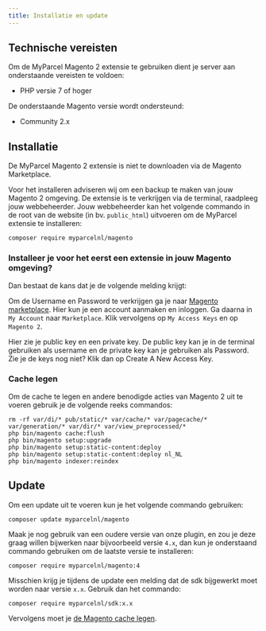 ```yaml
---
title: Installatie en update
---
```


## Technische vereisten

Om de MyParcel Magento 2 extensie te gebruiken dient je server aan onderstaande
vereisten te voldoen:

- PHP versie 7 of hoger

De onderstaande Magento versie wordt ondersteund:

- Community 2.x

## Installatie

De MyParcel Magento 2 extensie is niet te downloaden via de Magento Marketplace.

Voor het installeren adviseren wij om een backup te maken van jouw Magento 2
omgeving. De extensie is te verkrijgen via de terminal, raadpleeg jouw
webbeheerder. Jouw webbeheerder kan het volgende commando in de root van de
website (in bv. `public_html`) uitvoeren om de MyParcel extensie te
installeren:

```shell
composer require myparcelnl/magento
```

### Installeer je voor het eerst een extensie in jouw Magento omgeving?

Dan bestaat de kans dat je de volgende melding krijgt:

<MPImg src="/documentation/magento/magento-composer-update.jpg" alt="Magento composer update" />

Om de Username en Password te verkrijgen ga je naar [Magento marketplace]. Hier
kun je een account aanmaken en inloggen. Ga daarna in `My Account`
naar `Marketplace`. Klik vervolgens op `My Access Keys` en op `Magento 2`.

<MPImg src="/documentation/magento/magento-marketplace-start.jpg" alt="Magento marketplace" />

Hier zie je public key en een private key. De public key kan je in de terminal
gebruiken als username en de private key kan je gebruiken als Password. Zie je
de keys nog niet? Klik dan op Create A New Access Key.

<MPImg src="/documentation/magento/magento-marketplace-key.jpg" alt="Magento marketplace key" />

### Cache legen

Om de cache te legen en andere benodigde acties van Magento 2 uit te voeren
gebruik je de volgende reeks commandos:

```shell
rm -rf var/di/* pub/static/* var/cache/* var/pagecache/* var/generation/* var/dir/* var/view_preprocessed/*
php bin/magento cache:flush 
php bin/magento setup:upgrade 
php bin/magento setup:static-content:deploy 
php bin/magento setup:static-content:deploy nl_NL 
php bin/magento indexer:reindex
```

## Update

Om een update uit te voeren kun je het volgende commando gebruiken:

```shell
composer update myparcelnl/magento
```

Maak je nog gebruik van een oudere versie van onze plugin, en zou je deze
graag willen bijwerken naar bijvoorbeeld versie `4.x`, dan kun je onderstaand
commando gebruiken om de laatste versie te installeren:

```shell
composer require myparcelnl/magento:4
```

Misschien krijg je tijdens de update een melding dat de sdk bijgewerkt moet
worden naar versie `x.x`. Gebruik dan het commando:

```shell
composer require myparcelnl/sdk:x.x
```

Vervolgens moet je [de Magento cache legen](#cache-legen).

[Magento marketplace]: https://marketplace.magento.com
